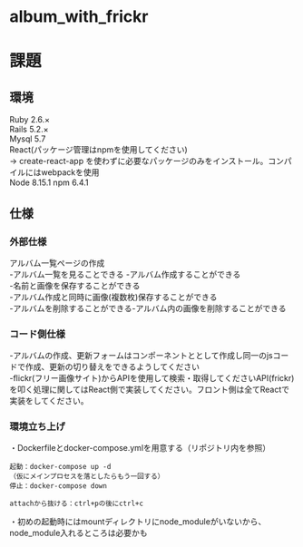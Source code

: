 # album_with_frickr

# 課題
## 環境
Ruby 2.6.×  
Rails 5.2.×  
Mysql 5.7  
React(パッケージ管理はnpmを使用してください)  
→ create-react-app を使わずに必要なパッケージのみをインストール。コンパイルにはwebpackを使用  
Node 8.15.1
npm 6.4.1  

## 仕様
### 外部仕様
アルバム一覧ページの作成  
-アルバム一覧を見ることできる
-アルバム作成することができる  
-名前と画像を保存することができる  
-アルバム作成と同時に画像(複数枚)保存することができる  
-アルバムを削除することができる-アルバム内の画像を削除することができる  

### コード側仕様  
-アルバムの作成、更新フォームはコンポーネントととして作成し同一のjsコードで作成、更新の切り替えをできるようしてください  
-flickr(フリー画像サイト)からAPIを使用して検索・取得してくださいAPI(frickr)を叩く処理に関してはReact側で実装してください。フロント側は全てReactで実装をしてください。


### 環境立ち上げ

・Dockerfileとdocker-compose.ymlを用意する（リポジトリ内を参照）

```
起動：docker-compose up -d
（仮にメインプロセスを落としたらもう一回する）
停止：docker-compose down

attachから抜ける：ctrl+pの後にctrl+c
```

・初めの起動時にはmountディレクトリにnode_moduleがいないから、node_module入れるところは必要かも
